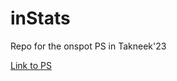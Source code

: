 # inStats
Repo for the onspot PS in Takneek'23 

<a href="https://drive.google.com/file/d/1ubYZT3T3BOVMtzcP6JaHez8yRss8b2A-/view">Link to PS</a>
